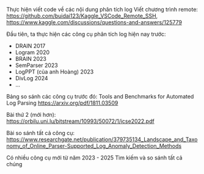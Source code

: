 Thực hiện viết code về các nội dung phân tích log
Viết chương trình remote: https://github.com/buidai123/Kaggle_VSCode_Remote_SSH, https://www.kaggle.com/discussions/questions-and-answers/125779 

Đầu tiên, ta thực hiện các công cụ phân tích log hiện nay trước:
+ DRAIN                             2017
+ Logram                            2020
+ BRAIN                             2023
+ SemParser                         2023
+ LogPPT (của anh Hoàng)            2023
+ DivLog                            2024
+ ...

Bảng so sánh các công cụ trước đó: Tools and Benchmarks for Automated Log Parsing https://arxiv.org/pdf/1811.03509 

Bài thứ 2 (mới hơn): https://orbilu.uni.lu/bitstream/10993/50072/1/icse2022.pdf

Bài so sánh tất cả công cụ: https://www.researchgate.net/publication/379735134_Landscape_and_Taxonomy_of_Online_Parser-Supported_Log_Anomaly_Detection_Methods


Có nhiều công cụ mới từ năm 2023 - 2025
Tìm kiếm và so sánh tất cả chúng